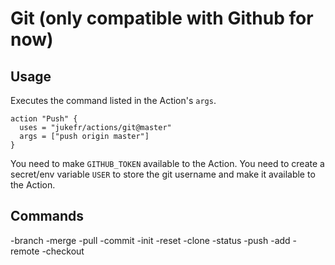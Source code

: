 # Git (only compatible with Github for now)

## Usage

Executes the command listed in the Action's `args`.

```
action "Push" {
  uses = "jukefr/actions/git@master"
  args = ["push origin master"]
}
```

You need to make `GITHUB_TOKEN` available to the Action.
You need to create a secret/env variable `USER` to store the git username and make it available to the Action.

## Commands
-branch
-merge
-pull
-commit
-init
-reset
-clone
-status
-push
-add
-remote
-checkout
